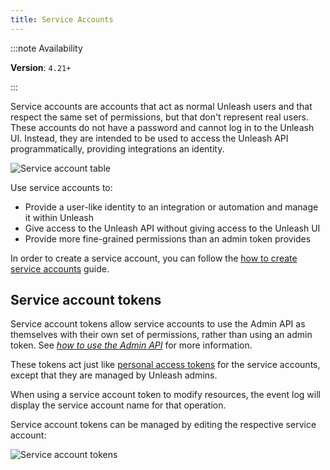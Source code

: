 ```yaml
---
title: Service Accounts
---
```


:::note Availability

**Version**: `4.21+`

:::

Service accounts are accounts that act as normal Unleash users and that respect the same set of permissions, but that don't represent real users. These accounts do not have a password and cannot log in to the Unleash UI. Instead, they are intended to be used to access the Unleash API programmatically, providing integrations an identity.

![Service account table](/img/service-account-table.png)

Use service accounts to:

- Provide a user-like identity to an integration or automation and manage it within Unleash
- Give access to the Unleash API without giving access to the Unleash UI
- Provide more fine-grained permissions than an admin token provides

In order to create a service account, you can follow the [how to create service accounts](../how-to/how-to-create-service-accounts.mdx) guide.

## Service account tokens

Service account tokens allow service accounts to use the Admin API as themselves with their own set of permissions, rather than using an admin token. See [_how to use the Admin API_](../how-to/how-to-use-the-admin-api.md) for more information.

These tokens act just like [personal access tokens](./api-tokens-and-client-keys.mdx#personal-access-tokens) for the service accounts, except that they are managed by Unleash admins.

When using a service account token to modify resources, the event log will display the service account name for that operation.

Service account tokens can be managed by editing the respective service account: 

![Service account tokens](/img/service-account-tokens.png)
